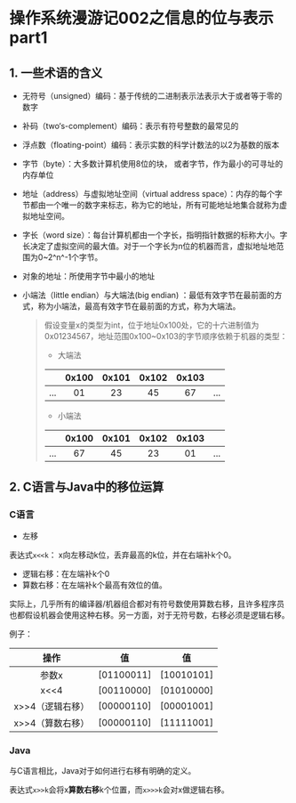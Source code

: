 # 操作系统漫游记002之信息的位与表示part1

## 1. 一些术语的含义

+ 无符号（unsigned）编码：基于传统的二进制表示法表示大于或者等于零的数字

+ 补码（two‘s-complement）编码：表示有符号整数的最常见的 

+ 浮点数（floating-point）编码：表示实数的科学计数法的以2为基数的版本

+ 字节（byte）：大多数计算机使用8位的块， 或者字节，作为最小的可寻址的内存单位

+ 地址（address）与虚拟地址空间（virtual address space）：内存的每个字节都由一个唯一的数字来标志，称为它的地址，所有可能地址地集合就称为虚拟地址空间。

+ 字长（word size）：每台计算机都由一个字长，指明指针数据的标称大小。字长决定了虚拟空间的最大值。对于一个字长为n位的机器而言，虚拟地址地范围为0~2^n^-1个字节。

+ 对象的地址：所使用字节中最小的地址

+ 小端法（little endian）与大端法(big endian) ：最低有效字节在最前面的方式，称为小端法，最高有效字节在最前面的方式，称为大端法。

  > 假设变量x的类型为int，位于地址0x100处，它的十六进制值为0x01234567，地址范围0x100~0x103的字节顺序依赖于机器的类型：
  >
  > + 大端法
  >
  > |      | 0x100 | 0x101 | 0x102 | 0x103 |      |
  > | :--: | :---: | :---: | :---: | :---: | :--: |
  > | ...  |  01   |  23   |  45   |  67   | ...  |
  >
  > + 小端法
  >
  > |      | 0x100 | 0x101 | 0x102 | 0x103 |      |
  > | :--: | :---: | :---: | :---: | :---: | :--: |
  > | ...  |  67   |  45   |  23   |  01   | ...  |

## 2. C语言与Java中的移位运算

### C语言

+ 左移

表达式`x<<k`： x向左移动k位，丢弃最高的k位，并在右端补k个0。

+ 逻辑右移：在左端补k个0
+ 算数右移：在左端补k个最高有效位的值。

实际上，几乎所有的编译器/机器组合都对有符号数使用算数右移，且许多程序员也都假设机器会使用这种右移。另一方面，对于无符号数，右移必须是逻辑右移。

例子：

|       操作       |     值     |     值     |
| :--------------: | :--------: | :--------: |
|      参数x       | [01100011] | [10010101] |
|       x<<4       | [00110000] | [01010000] |
| x>>4（逻辑右移） | [00000110] | [00001001] |
| x>>4（算数右移） | [00000110] | [11111001] |

### Java

与C语言相比，Java对于如何进行右移有明确的定义。

表达式`x>>k`会将x**算数右移**k个位置，而`x>>>k`会对x做逻辑右移。


